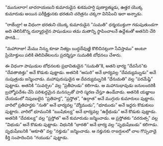 ﻿“మునులారా! బాదరాయణుని కుమారుడైన శుకమహర్షి పుణ్యాత్ముడు, ఉత్తర యొక్క కుమారుడు అయిన పరీక్షిత్తునకు భరతుని చరిత్రను చక్కగా వినిపించి ఇలా అన్నాడు. 

“రాజేంద్రా! ఆ విధంగా భరతుని యొక్క కుమారుడైన "సుమతి" ధర్మయుక్తంగా గడుపుతుండగా అది తెలిసికొన్న దుర్మార్గులైన పాషండులు తమ మతాన్ని స్థాపించాలనే ఉద్దేశంతో అతనిని చేరి పొగడి… 

“మహారాజా! మేము నిన్ను కూడా నిత్యం బుద్ధదేవుణ్ణి కొలిచినట్లుగా సేవిస్తాము” అంటూ ప్రియోక్తులు పలికి తెలివితేటలను ప్రదర్శిస్తూ సుమతికి బోధనలు చేశారు. 

ఈ విధంగా పాషండుల బోధనలకు ప్రభావితుడైన “సుమతి”కి, అతని భార్య “దేవసేన”కు “దేవతాజిత్తు” అనే కొడుకు పుట్టాడు. అతనికి “ఆసురి” అనే భార్యవల్ల “దేవద్యుమ్నుడు” అనే సుపుత్రుడు జన్మించాడు. మహాపురుషుడైన ఆ దేవద్యుమ్నునికి “ధేనుమతి” వల్ల “పరమేష్ఠి” పుట్టాడు. అతనికి “సువర్చల” వల్ల “ప్రతీహుడు” కలిగాడు. ఆ మహానుభావుడు జనులందరికీ బ్రహ్మోపదేశం చేసి పరిశుద్ధమైన మనస్సుతో హరి స్మరణ చేస్తూ ఉండేవాడు. అతనికి యజ్ఞాలు చేయడంలో నిపుణులైన “ప్రతిహర్త”, “ప్రస్తోత”, “ఉద్గాత” అనే ముగ్గురు కుమారులు పుట్టారు. వారిలో ప్రతిహర్తకు “నుతి” అనే భార్యవల్ల “వ్యోముడు”, “భూముడు” అనే ఇద్దరు కొడుకులు పుట్టారు. వారిలో భూమునికి “ఋషికుల్య” అనే భార్యవల్ల “ఉద్గీథుడు” అనే కొడుకు పుట్టాడు. అతనికి “దేవకుల్య” వల్ల “ప్రస్తోత” అనే కుమారుడు జన్మించాడు. ఆ ప్రస్తోతకు “వరరుత్స” వల్ల “విభుడు” అనే కొడుకు పుట్టాడు. విభునికి “భారతి” అనే భార్య వల్ల “పృథుషేణుడు” కలిగాడు. పృథుషేణునికి “ఆకూతి” వల్ల “నక్తుడు” జన్మించాడు. ఆ నక్తునకు రాజర్షులలో చాల గొప్పవాడై కీర్తి సంపాదించిన “గయుడు” పుట్టాడు. 

